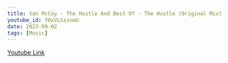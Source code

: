 ```yaml
---
title: Van McCoy - The Hustle And Best Of - The Hustle (Original Mix)
youtube_id: Y0xVLGssnwU
date: 2023-09-02
tags: [Music]
---
```



[Youtube Link](https://www.youtube.com/watch?v=Y0xVLGssnwU)  